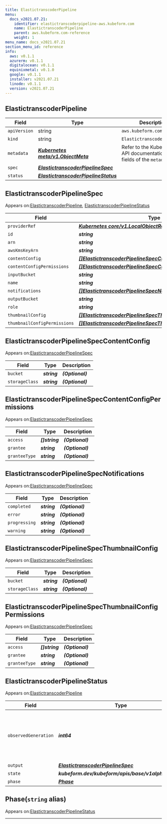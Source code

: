 ```yaml
---
title: ElastictranscoderPipeline
menu:
  docs_v2021.07.21:
    identifier: elastictranscoderpipeline-aws.kubeform.com
    name: ElastictranscoderPipeline
    parent: aws.kubeform.com-reference
    weight: 1
menu_name: docs_v2021.07.21
section_menu_id: reference
info:
  aws: v0.1.1
  azurerm: v0.1.1
  digitalocean: v0.1.1
  equinixmetal: v0.1.0
  google: v0.1.1
  installer: v2021.07.21
  linode: v0.1.1
  version: v2021.07.21
---
```


## ElastictranscoderPipeline
| Field | Type | Description |
| ------ | ----- | ----------- |
| `apiVersion` | string | `aws.kubeform.com/v1alpha1` |
|    `kind` | string | `ElastictranscoderPipeline` |
| `metadata` | ***[Kubernetes meta/v1.ObjectMeta](https://v1-18.docs.kubernetes.io/docs/reference/generated/kubernetes-api/v1.18/#objectmeta-v1-meta)***|Refer to the Kubernetes API documentation for the fields of the `metadata` field.|
| `spec` | ***[ElastictranscoderPipelineSpec](#elastictranscoderpipelinespec)***||
| `status` | ***[ElastictranscoderPipelineStatus](#elastictranscoderpipelinestatus)***||
## ElastictranscoderPipelineSpec

Appears on:[ElastictranscoderPipeline](#elastictranscoderpipeline), [ElastictranscoderPipelineStatus](#elastictranscoderpipelinestatus)

| Field | Type | Description |
| ------ | ----- | ----------- |
| `providerRef` | ***[Kubernetes core/v1.LocalObjectReference](https://v1-18.docs.kubernetes.io/docs/reference/generated/kubernetes-api/v1.18/#localobjectreference-v1-core)***||
| `id` | ***string***||
| `arn` | ***string***| ***(Optional)*** |
| `awsKmsKeyArn` | ***string***| ***(Optional)*** |
| `contentConfig` | ***[[]ElastictranscoderPipelineSpecContentConfig](#elastictranscoderpipelinespeccontentconfig)***| ***(Optional)*** |
| `contentConfigPermissions` | ***[[]ElastictranscoderPipelineSpecContentConfigPermissions](#elastictranscoderpipelinespeccontentconfigpermissions)***| ***(Optional)*** |
| `inputBucket` | ***string***||
| `name` | ***string***| ***(Optional)*** |
| `notifications` | ***[[]ElastictranscoderPipelineSpecNotifications](#elastictranscoderpipelinespecnotifications)***| ***(Optional)*** |
| `outputBucket` | ***string***| ***(Optional)*** |
| `role` | ***string***||
| `thumbnailConfig` | ***[[]ElastictranscoderPipelineSpecThumbnailConfig](#elastictranscoderpipelinespecthumbnailconfig)***| ***(Optional)*** |
| `thumbnailConfigPermissions` | ***[[]ElastictranscoderPipelineSpecThumbnailConfigPermissions](#elastictranscoderpipelinespecthumbnailconfigpermissions)***| ***(Optional)*** |
## ElastictranscoderPipelineSpecContentConfig

Appears on:[ElastictranscoderPipelineSpec](#elastictranscoderpipelinespec)

| Field | Type | Description |
| ------ | ----- | ----------- |
| `bucket` | ***string***| ***(Optional)*** |
| `storageClass` | ***string***| ***(Optional)*** |
## ElastictranscoderPipelineSpecContentConfigPermissions

Appears on:[ElastictranscoderPipelineSpec](#elastictranscoderpipelinespec)

| Field | Type | Description |
| ------ | ----- | ----------- |
| `access` | ***[]string***| ***(Optional)*** |
| `grantee` | ***string***| ***(Optional)*** |
| `granteeType` | ***string***| ***(Optional)*** |
## ElastictranscoderPipelineSpecNotifications

Appears on:[ElastictranscoderPipelineSpec](#elastictranscoderpipelinespec)

| Field | Type | Description |
| ------ | ----- | ----------- |
| `completed` | ***string***| ***(Optional)*** |
| `error` | ***string***| ***(Optional)*** |
| `progressing` | ***string***| ***(Optional)*** |
| `warning` | ***string***| ***(Optional)*** |
## ElastictranscoderPipelineSpecThumbnailConfig

Appears on:[ElastictranscoderPipelineSpec](#elastictranscoderpipelinespec)

| Field | Type | Description |
| ------ | ----- | ----------- |
| `bucket` | ***string***| ***(Optional)*** |
| `storageClass` | ***string***| ***(Optional)*** |
## ElastictranscoderPipelineSpecThumbnailConfigPermissions

Appears on:[ElastictranscoderPipelineSpec](#elastictranscoderpipelinespec)

| Field | Type | Description |
| ------ | ----- | ----------- |
| `access` | ***[]string***| ***(Optional)*** |
| `grantee` | ***string***| ***(Optional)*** |
| `granteeType` | ***string***| ***(Optional)*** |
## ElastictranscoderPipelineStatus

Appears on:[ElastictranscoderPipeline](#elastictranscoderpipeline)

| Field | Type | Description |
| ------ | ----- | ----------- |
| `observedGeneration` | ***int64***| ***(Optional)*** Resource generation, which is updated on mutation by the API Server.|
| `output` | ***[ElastictranscoderPipelineSpec](#elastictranscoderpipelinespec)***| ***(Optional)*** |
| `state` | ***kubeform.dev/kubeform/apis/base/v1alpha1.State***| ***(Optional)*** |
| `phase` | ***[Phase](#phase)***| ***(Optional)*** |
## Phase(`string` alias)

Appears on:[ElastictranscoderPipelineStatus](#elastictranscoderpipelinestatus)

---
